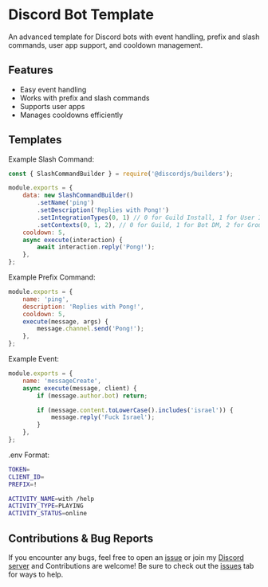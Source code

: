 # Discord Bot Template
An advanced template for Discord bots with event handling, prefix and slash commands, user app support, and cooldown management.

## Features  
- Easy event handling  
- Works with prefix and slash commands  
- Supports user apps  
- Manages cooldowns efficiently  

## Templates
Example Slash Command:
```js
const { SlashCommandBuilder } = require('@discordjs/builders');

module.exports = {
    data: new SlashCommandBuilder()
        .setName('ping')
        .setDescription('Replies with Pong!')
        .setIntegrationTypes(0, 1) // 0 for Guild Install, 1 for User Install
        .setContexts(0, 1, 2), // 0 for Guild, 1 for Bot DM, 2 for Group Chat        
    cooldown: 5,
    async execute(interaction) {
        await interaction.reply('Pong!');
    },
};
```
Example Prefix Command:
```js
module.exports = {
    name: 'ping',
    description: 'Replies with Pong!',
    cooldown: 5,
    execute(message, args) {
        message.channel.send('Pong!');
    },
};
```
Example Event:
```js
module.exports = {
    name: 'messageCreate',
    async execute(message, client) {
        if (message.author.bot) return;

        if (message.content.toLowerCase().includes('israel')) {
            message.reply('Fuck Israel');
        }
    },
};
```
.env Format:
```bash
TOKEN=
CLIENT_ID=
PREFIX=!

ACTIVITY_NAME=with /help
ACTIVITY_TYPE=PLAYING
ACTIVITY_STATUS=online
```

## Contributions & Bug Reports
If you encounter any bugs, feel free to open an [issue](https://github.com/RuskyDev/discord-bot-template-v14/issues) or join my [Discord server](https://discord.gg/MAnvhWJvsC) and Contributions are welcome! Be sure to check out the [issues](https://github.com/RuskyDev/discord-bot-template-v14/issues) tab for ways to help.
